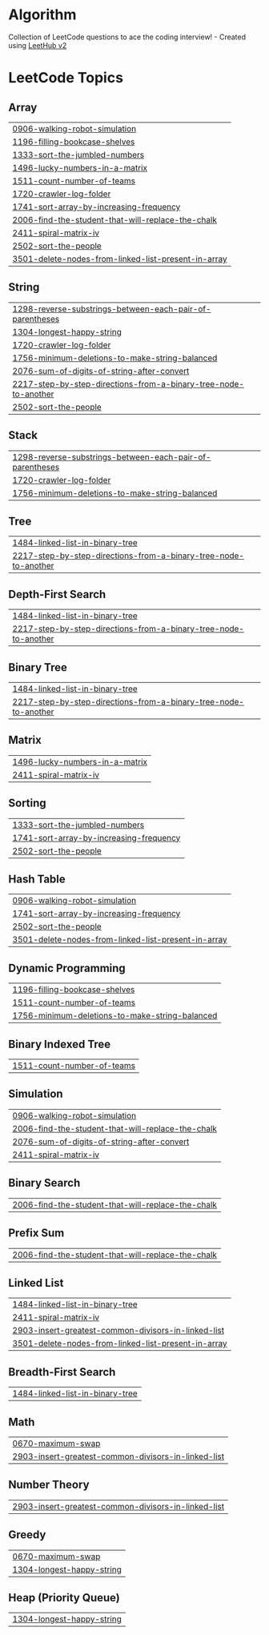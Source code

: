 # Algorithm
Collection of LeetCode questions to ace the coding interview! - Created using [LeetHub v2](https://github.com/arunbhardwaj/LeetHub-2.0)

<!---LeetCode Topics Start-->
# LeetCode Topics
## Array
|  |
| ------- |
| [0906-walking-robot-simulation](https://github.com/aplay3/Algorithm/tree/master/0906-walking-robot-simulation) |
| [1196-filling-bookcase-shelves](https://github.com/aplay3/Algorithm/tree/master/1196-filling-bookcase-shelves) |
| [1333-sort-the-jumbled-numbers](https://github.com/aplay3/Algorithm/tree/master/1333-sort-the-jumbled-numbers) |
| [1496-lucky-numbers-in-a-matrix](https://github.com/aplay3/Algorithm/tree/master/1496-lucky-numbers-in-a-matrix) |
| [1511-count-number-of-teams](https://github.com/aplay3/Algorithm/tree/master/1511-count-number-of-teams) |
| [1720-crawler-log-folder](https://github.com/aplay3/Algorithm/tree/master/1720-crawler-log-folder) |
| [1741-sort-array-by-increasing-frequency](https://github.com/aplay3/Algorithm/tree/master/1741-sort-array-by-increasing-frequency) |
| [2006-find-the-student-that-will-replace-the-chalk](https://github.com/aplay3/Algorithm/tree/master/2006-find-the-student-that-will-replace-the-chalk) |
| [2411-spiral-matrix-iv](https://github.com/aplay3/Algorithm/tree/master/2411-spiral-matrix-iv) |
| [2502-sort-the-people](https://github.com/aplay3/Algorithm/tree/master/2502-sort-the-people) |
| [3501-delete-nodes-from-linked-list-present-in-array](https://github.com/aplay3/Algorithm/tree/master/3501-delete-nodes-from-linked-list-present-in-array) |
## String
|  |
| ------- |
| [1298-reverse-substrings-between-each-pair-of-parentheses](https://github.com/aplay3/Algorithm/tree/master/1298-reverse-substrings-between-each-pair-of-parentheses) |
| [1304-longest-happy-string](https://github.com/aplay3/Algorithm/tree/master/1304-longest-happy-string) |
| [1720-crawler-log-folder](https://github.com/aplay3/Algorithm/tree/master/1720-crawler-log-folder) |
| [1756-minimum-deletions-to-make-string-balanced](https://github.com/aplay3/Algorithm/tree/master/1756-minimum-deletions-to-make-string-balanced) |
| [2076-sum-of-digits-of-string-after-convert](https://github.com/aplay3/Algorithm/tree/master/2076-sum-of-digits-of-string-after-convert) |
| [2217-step-by-step-directions-from-a-binary-tree-node-to-another](https://github.com/aplay3/Algorithm/tree/master/2217-step-by-step-directions-from-a-binary-tree-node-to-another) |
| [2502-sort-the-people](https://github.com/aplay3/Algorithm/tree/master/2502-sort-the-people) |
## Stack
|  |
| ------- |
| [1298-reverse-substrings-between-each-pair-of-parentheses](https://github.com/aplay3/Algorithm/tree/master/1298-reverse-substrings-between-each-pair-of-parentheses) |
| [1720-crawler-log-folder](https://github.com/aplay3/Algorithm/tree/master/1720-crawler-log-folder) |
| [1756-minimum-deletions-to-make-string-balanced](https://github.com/aplay3/Algorithm/tree/master/1756-minimum-deletions-to-make-string-balanced) |
## Tree
|  |
| ------- |
| [1484-linked-list-in-binary-tree](https://github.com/aplay3/Algorithm/tree/master/1484-linked-list-in-binary-tree) |
| [2217-step-by-step-directions-from-a-binary-tree-node-to-another](https://github.com/aplay3/Algorithm/tree/master/2217-step-by-step-directions-from-a-binary-tree-node-to-another) |
## Depth-First Search
|  |
| ------- |
| [1484-linked-list-in-binary-tree](https://github.com/aplay3/Algorithm/tree/master/1484-linked-list-in-binary-tree) |
| [2217-step-by-step-directions-from-a-binary-tree-node-to-another](https://github.com/aplay3/Algorithm/tree/master/2217-step-by-step-directions-from-a-binary-tree-node-to-another) |
## Binary Tree
|  |
| ------- |
| [1484-linked-list-in-binary-tree](https://github.com/aplay3/Algorithm/tree/master/1484-linked-list-in-binary-tree) |
| [2217-step-by-step-directions-from-a-binary-tree-node-to-another](https://github.com/aplay3/Algorithm/tree/master/2217-step-by-step-directions-from-a-binary-tree-node-to-another) |
## Matrix
|  |
| ------- |
| [1496-lucky-numbers-in-a-matrix](https://github.com/aplay3/Algorithm/tree/master/1496-lucky-numbers-in-a-matrix) |
| [2411-spiral-matrix-iv](https://github.com/aplay3/Algorithm/tree/master/2411-spiral-matrix-iv) |
## Sorting
|  |
| ------- |
| [1333-sort-the-jumbled-numbers](https://github.com/aplay3/Algorithm/tree/master/1333-sort-the-jumbled-numbers) |
| [1741-sort-array-by-increasing-frequency](https://github.com/aplay3/Algorithm/tree/master/1741-sort-array-by-increasing-frequency) |
| [2502-sort-the-people](https://github.com/aplay3/Algorithm/tree/master/2502-sort-the-people) |
## Hash Table
|  |
| ------- |
| [0906-walking-robot-simulation](https://github.com/aplay3/Algorithm/tree/master/0906-walking-robot-simulation) |
| [1741-sort-array-by-increasing-frequency](https://github.com/aplay3/Algorithm/tree/master/1741-sort-array-by-increasing-frequency) |
| [2502-sort-the-people](https://github.com/aplay3/Algorithm/tree/master/2502-sort-the-people) |
| [3501-delete-nodes-from-linked-list-present-in-array](https://github.com/aplay3/Algorithm/tree/master/3501-delete-nodes-from-linked-list-present-in-array) |
## Dynamic Programming
|  |
| ------- |
| [1196-filling-bookcase-shelves](https://github.com/aplay3/Algorithm/tree/master/1196-filling-bookcase-shelves) |
| [1511-count-number-of-teams](https://github.com/aplay3/Algorithm/tree/master/1511-count-number-of-teams) |
| [1756-minimum-deletions-to-make-string-balanced](https://github.com/aplay3/Algorithm/tree/master/1756-minimum-deletions-to-make-string-balanced) |
## Binary Indexed Tree
|  |
| ------- |
| [1511-count-number-of-teams](https://github.com/aplay3/Algorithm/tree/master/1511-count-number-of-teams) |
## Simulation
|  |
| ------- |
| [0906-walking-robot-simulation](https://github.com/aplay3/Algorithm/tree/master/0906-walking-robot-simulation) |
| [2006-find-the-student-that-will-replace-the-chalk](https://github.com/aplay3/Algorithm/tree/master/2006-find-the-student-that-will-replace-the-chalk) |
| [2076-sum-of-digits-of-string-after-convert](https://github.com/aplay3/Algorithm/tree/master/2076-sum-of-digits-of-string-after-convert) |
| [2411-spiral-matrix-iv](https://github.com/aplay3/Algorithm/tree/master/2411-spiral-matrix-iv) |
## Binary Search
|  |
| ------- |
| [2006-find-the-student-that-will-replace-the-chalk](https://github.com/aplay3/Algorithm/tree/master/2006-find-the-student-that-will-replace-the-chalk) |
## Prefix Sum
|  |
| ------- |
| [2006-find-the-student-that-will-replace-the-chalk](https://github.com/aplay3/Algorithm/tree/master/2006-find-the-student-that-will-replace-the-chalk) |
## Linked List
|  |
| ------- |
| [1484-linked-list-in-binary-tree](https://github.com/aplay3/Algorithm/tree/master/1484-linked-list-in-binary-tree) |
| [2411-spiral-matrix-iv](https://github.com/aplay3/Algorithm/tree/master/2411-spiral-matrix-iv) |
| [2903-insert-greatest-common-divisors-in-linked-list](https://github.com/aplay3/Algorithm/tree/master/2903-insert-greatest-common-divisors-in-linked-list) |
| [3501-delete-nodes-from-linked-list-present-in-array](https://github.com/aplay3/Algorithm/tree/master/3501-delete-nodes-from-linked-list-present-in-array) |
## Breadth-First Search
|  |
| ------- |
| [1484-linked-list-in-binary-tree](https://github.com/aplay3/Algorithm/tree/master/1484-linked-list-in-binary-tree) |
## Math
|  |
| ------- |
| [0670-maximum-swap](https://github.com/aplay3/Algorithm/tree/master/0670-maximum-swap) |
| [2903-insert-greatest-common-divisors-in-linked-list](https://github.com/aplay3/Algorithm/tree/master/2903-insert-greatest-common-divisors-in-linked-list) |
## Number Theory
|  |
| ------- |
| [2903-insert-greatest-common-divisors-in-linked-list](https://github.com/aplay3/Algorithm/tree/master/2903-insert-greatest-common-divisors-in-linked-list) |
## Greedy
|  |
| ------- |
| [0670-maximum-swap](https://github.com/aplay3/Algorithm/tree/master/0670-maximum-swap) |
| [1304-longest-happy-string](https://github.com/aplay3/Algorithm/tree/master/1304-longest-happy-string) |
## Heap (Priority Queue)
|  |
| ------- |
| [1304-longest-happy-string](https://github.com/aplay3/Algorithm/tree/master/1304-longest-happy-string) |
<!---LeetCode Topics End-->